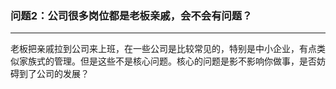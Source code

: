 ### 问题2：公司很多岗位都是老板亲戚，会不会有问题？

---

老板把亲戚拉到公司来上班，在一些公司是比较常见的，特别是中小企业，有点类似家族式的管理。但是这些不是核心问题。核心的问题是影不影响你做事，是否妨碍到了公司的发展？

